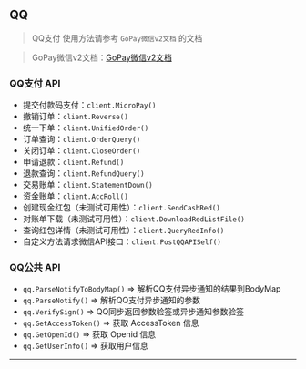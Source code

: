 ## QQ

> QQ支付 使用方法请参考 `GoPay微信v2文档` 的文档

> GoPay微信v2文档：[GoPay微信v2文档](https://github.com/small-ek/gopay/blob/main/doc/wechat_v2.md)

### QQ支付 API

* 提交付款码支付：`client.MicroPay()`
* 撤销订单：`client.Reverse()`
* 统一下单：`client.UnifiedOrder()`
* 订单查询：`client.OrderQuery()`
* 关闭订单：`client.CloseOrder()`
* 申请退款：`client.Refund()`
* 退款查询：`client.RefundQuery()`
* 交易账单：`client.StatementDown()`
* 资金账单：`client.AccRoll()`
* 创建现金红包（未测试可用性）：`client.SendCashRed()`
* 对账单下载（未测试可用性）：`client.DownloadRedListFile()`
* 查询红包详情（未测试可用性）：`client.QueryRedInfo()`
* 自定义方法请求微信API接口：`client.PostQQAPISelf()`

### QQ公共 API

* `qq.ParseNotifyToBodyMap()` => 解析QQ支付异步通知的结果到BodyMap
* `qq.ParseNotify()` => 解析QQ支付异步通知的参数
* `qq.VerifySign()` => QQ同步返回参数验签或异步通知参数验签
* `qq.GetAccessToken()` => 获取 AccessToken 信息
* `qq.GetOpenId()` => 获取 Openid 信息
* `qq.GetUserInfo()` => 获取用户信息

---
